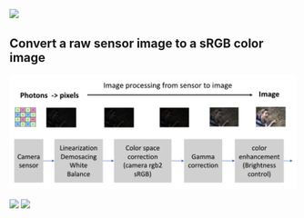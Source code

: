 ![](https://img.shields.io/badge/language-matlab-orange.svg)


## Convert a raw sensor image to a sRGB color image


![RGB image](./img/detail.png?raw=true) 





[![](https://img.shields.io/badge/常联系-click_for_contact-green.svg)](https://github.com/l5shi/__Overview__/blob/master/thanks/README.md)
[![](https://img.shields.io/badge/Donate-支付宝|微信|Venmo-blue.svg)](https://github.com/l5shi/__Overview__/blob/master/thanks/README.md)
